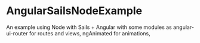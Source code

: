 # AngularSailsNodeExample
An example using Node with Sails + Angular with some modules as angular-ui-router for routes and views, ngAnimated for animations, 
